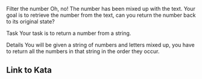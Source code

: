 Filter the number
Oh, no! The number has been mixed up with the text. Your goal is to retrieve the number from the text, can you return the number back to its original state?

Task
Your task is to return a number from a string.

Details
You will be given a string of numbers and letters mixed up, you have to return all the numbers in that string in the order they occur.

## Link to Kata
